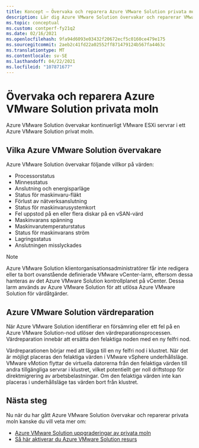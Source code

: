 ```yaml
---
title: Koncept – Övervaka och reparera Azure VMware Solution privata moln
description: Lär dig Azure VMware Solution övervakar och reparerar VMware ESXi servrar i ett Azure VMware Solution privat moln.
ms.topic: conceptual
ms.custom: contperf-fy21q2
ms.date: 02/16/2021
ms.openlocfilehash: 9fa94d6093e03432f20672ecf5c0160ce479e175
ms.sourcegitcommit: 2aeb2c41fd22a02552ff871479124b567fa4463c
ms.translationtype: MT
ms.contentlocale: sv-SE
ms.lasthandoff: 04/22/2021
ms.locfileid: "107871677"
---
```

# <a name="monitor-and-repair-azure-vmware-solution-private-clouds"></a>Övervaka och reparera Azure VMware Solution privata moln

Azure VMware Solution övervakar kontinuerligt VMware ESXi servrar i ett Azure VMware Solution privat moln. 

## <a name="what-azure-vmware-solution-monitors"></a>Vilka Azure VMware Solution övervakare

Azure VMware Solution övervakar följande villkor på värden:  

- Processorstatus 
- Minnesstatus 
- Anslutning och energisparläge 
- Status för maskinvaru-fläkt 
- Förlust av nätverksanslutning 
- Status för maskinvarusystemkort 
- Fel uppstod på en eller flera diskar på en vSAN-värd 
- Maskinvarans spänning 
- Maskinvarutemperaturstatus 
- Status för maskinvarans ström 
- Lagringsstatus 
- Anslutningen misslyckades 

> [!NOTE]
> Azure VMware Solution klientorganisationsadministratörer får inte redigera eller ta bort ovanstående definierade VMware vCenter-larm, eftersom dessa hanteras av det Azure VMware Solution kontrollplanet på vCenter. Dessa larm används av Azure VMware Solution för att utlösa Azure VMware Solution för värdåtgärder.

## <a name="azure-vmware-solution-host-remediation"></a>Azure VMware Solution värdreparation  

När Azure VMware Solution identifierar en försämring eller ett fel på en Azure VMware Solution-nod utlöser den värdreparationsprocessen. Värdreparation innebär att ersätta den felaktiga noden med en ny felfri nod.  

Värdreparationen börjar med att lägga till en ny felfri nod i klustret. När det är möjligt placeras den felaktiga värden i VMware vSphere underhållsläge. VMware vMotion flyttar de virtuella datorerna från den felaktiga värden till andra tillgängliga servrar i klustret, vilket potentiellt ger noll driftstopp för direktmigrering av arbetsbelastningar. Om den felaktiga värden inte kan placeras i underhållsläge tas värden bort från klustret.

## <a name="next-steps"></a>Nästa steg

Nu när du har gått Azure VMware Solution övervakar och reparerar privata moln kanske du vill veta mer om:

- [Azure VMware Solution uppgraderingar av privata moln](concepts-upgrades.md)
- [Så här aktiverar du Azure VMware Solution resurs](enable-azure-vmware-solution.md)

